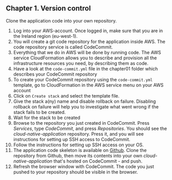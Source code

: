 ## Chapter 1. Version control

Clone the application code into your own repository.

1. Log into your AWS-account. Once logged in, make sure that you are in the Ireland region (eu-west-1).
2. You will create a git code repository for the application inside AWS. The code repository service is called CodeCommit.
3. Everything that we do in AWS will be done by running code. The AWS service CloudFormation allows you to describe and provision all the infrastructure resources you need, by describing them as code. 
4. Have a look at the `code-commit.yml` file in the chapter01 folder which describes your CodeCommit repository
5. To create your CodeCommit repository using the `code-commit.yml` template, go to CloudFormation in the AWS service menu on your AWS account
6. Click on `Create stack` and select the template file. 
7. Give the stack a(ny) name and disable rollback on failure. Disabling rollback on failure will help you to investigate what went wrong if the stack fails to be created.
8. Wait for the stack to be created 
9. Browse to the repository you just created in CodeCommit. Press *Services*, type *CodeCommit*, and press *Repositories*. You should see the *cloud-native-application* repository. Press it, and you will see instructions for setting up SSH access to CodeCommit.
10. Follow the instructions for setting up SSH access on your OS. 
11. The application code skeleton is available on [Github](https://github.com/Omegapoint/cloud-native-application). Clone the repository from Github, then move its contents into your own *cloud-native-application* that's hosted on CodeCommit - and push.
12. Refresh the browser window with CodeCommit. The code you just pushed to your repository should be visible in the browser.
